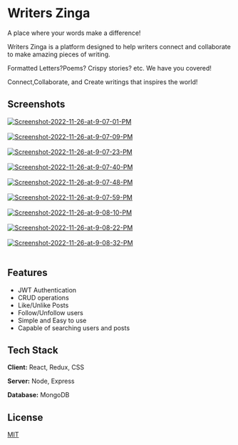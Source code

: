 
# Writers Zinga

A place where your words make a difference!

Writers Zinga is a platform designed to help writers connect and collaborate to make amazing pieces of writing.

Formatted Letters?Poems? Crispy stories? etc. We have you covered!

Connect,Collaborate, and Create writings that inspires the world!


## Screenshots

<a href="https://postimg.cc/crD23w7c" target="_blank"><img src="https://i.postimg.cc/crD23w7c/Screenshot-2022-11-26-at-9-07-01-PM.png" alt="Screenshot-2022-11-26-at-9-07-01-PM"/></a><br/><br/>
<a href="https://postimg.cc/TpHN1GG7" target="_blank"><img src="https://i.postimg.cc/TpHN1GG7/Screenshot-2022-11-26-at-9-07-09-PM.png" alt="Screenshot-2022-11-26-at-9-07-09-PM"/></a><br/><br/>
<a href="https://postimg.cc/pmhGn7L2" target="_blank"><img src="https://i.postimg.cc/pmhGn7L2/Screenshot-2022-11-26-at-9-07-23-PM.png" alt="Screenshot-2022-11-26-at-9-07-23-PM"/></a><br/><br/>
<a href="https://postimg.cc/Bjrh5gj2" target="_blank"><img src="https://i.postimg.cc/Bjrh5gj2/Screenshot-2022-11-26-at-9-07-40-PM.png" alt="Screenshot-2022-11-26-at-9-07-40-PM"/></a><br/><br/>
<a href="https://postimg.cc/hh2pZgJD" target="_blank"><img src="https://i.postimg.cc/hh2pZgJD/Screenshot-2022-11-26-at-9-07-48-PM.png" alt="Screenshot-2022-11-26-at-9-07-48-PM"/></a><br/><br/>
<a href="https://postimg.cc/JtrpQtzY" target="_blank"><img src="https://i.postimg.cc/JtrpQtzY/Screenshot-2022-11-26-at-9-07-59-PM.png" alt="Screenshot-2022-11-26-at-9-07-59-PM"/></a><br/><br/>
<a href="https://postimg.cc/Hc2Bg1Bt" target="_blank"><img src="https://i.postimg.cc/Hc2Bg1Bt/Screenshot-2022-11-26-at-9-08-10-PM.png" alt="Screenshot-2022-11-26-at-9-08-10-PM"/></a><br/><br/>
<a href="https://postimg.cc/S2qD3x7s" target="_blank"><img src="https://i.postimg.cc/S2qD3x7s/Screenshot-2022-11-26-at-9-08-22-PM.png" alt="Screenshot-2022-11-26-at-9-08-22-PM"/></a><br/><br/>
<a href="https://postimg.cc/m1gVZpnW" target="_blank"><img src="https://i.postimg.cc/m1gVZpnW/Screenshot-2022-11-26-at-9-08-32-PM.png" alt="Screenshot-2022-11-26-at-9-08-32-PM"/></a><br/><br/>




## Features

- JWT Authentication
- CRUD operations
- Like/Unlike Posts
- Follow/Unfollow users
- Simple and Easy to use
- Capable of searching users and posts


## Tech Stack

**Client:** React, Redux, CSS

**Server:** Node, Express

**Database:**  MongoDB


## License

[MIT](https://choosealicense.com/licenses/mit/)

